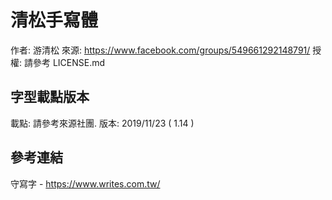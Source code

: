 # 清松手寫體

作者: 游清松
來源: https://www.facebook.com/groups/549661292148791/
授權: 請參考 LICENSE.md


## 字型載點版本

載點: 請參考來源社團.
版本: 2019/11/23 ( 1.14 )


## 參考連結

守寫字 - https://www.writes.com.tw/


